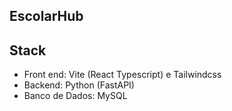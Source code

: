 ## EscolarHub

## Stack
- Front end: Vite (React Typescript) e Tailwindcss
- Backend: Python (FastAPI)
- Banco de Dados: MySQL
